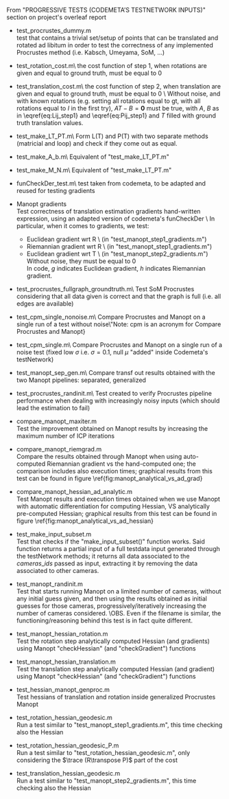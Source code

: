 From "PROGRESSIVE TESTS (CODEMETA’S TESTNETWORK INPUTS)" section on project's overleaf report

- test\_procrustes\_dummy.m\
test that contains a trivial set/setup of points that can be translated and rotated ad libitum in order to test the correctness of any implemented Procrustes method (i.e. Kabsch, Umeyama, SoM, ...)

- test\_rotation\_cost.m\ the cost function of step 1, when rotations are given and equal to ground truth, must be equal to 0

- test\_translation\_cost.m\ the cost function of step 2, when translation are given and equal to ground truth, must be equal to 0 \\
Without noise, and with known rotations (e.g. setting all rotations equal to gt, with all rotations equal to $I$ in the first try), $A T - B = \mathbf{0}$ must be true, with $A$, $B$ as in \eqref{eq:Lij_step1} and \eqref{eq:Pij_step1} and $T$ filled with ground truth translation values.

- test\_make\_LT\_PT.m\ Form L(T) and P(T) with two separate methods (matricial and loop) and check if they come out as equal.   

- test\_make\_A\_b.m\ Equivalent of "test\_make\_LT\_PT.m"

- test\_make\_M\_N.m\ Equivalent of "test\_make\_LT\_PT.m"

- funCheckDer\_test.m\ test taken from codemeta, to be adapted and reused for testing gradients

- Manopt gradients \
Test correctness of translation estimation gradients hand-written expression, using an adapted version of codemeta's funCheckDer \\
In particular, when it comes to gradients, we test:
    - Euclidean gradient wrt R \ (in "test\_manopt\_step1\_gradients.m")
    - Riemannian gradient wrt R \ (in "test\_manopt\_step1\_gradients.m")
    - Euclidean gradient wrt T \ (in "test\_manopt\_step2\_gradients.m")
Without noise, they must be equal to 0\
In code, $g$ indicates Euclidean gradient, $h$ indicates Riemannian gradient.

- test\_procrustes\_fullgraph\_groundtruth.m\ 
Test SoM Procrustes considering that all data given is correct and that the graph is full (i.e. all edges are available)

- test\_cpm\_single\_nonoise.m\ 
Compare Procrustes and Manopt on a single run of a test without noise\\"Note: cpm is an acronym for Compare Procrustes and Manopt}

- test\_cpm\_single.m\ 
Compare Procrustes and Manopt on a single run of a noise test (fixed low $\sigma$ i.e. $\sigma = 0.1$, null $\mu$ "added" inside Codemeta's testNetwork)

- test\_manopt\_sep\_gen.m\ 
Compare transf out results obtained with the two Manopt pipelines: separated, generalized

- test\_procrustes\_randinit.m\ 
Test created to verify Procrustes pipeline performance when dealing with increasingly noisy inputs (which should lead the estimation to fail)

- compare\_manopt\_maxiter.m\
Test the improvement obtained on Manopt results by increasing the maximum number of ICP iterations

- compare\_manopt\_riemgrad.m\
Compare the results obtained through Manopt when using auto-computed Riemannian gradient vs the hand-computed one; the comparison includes also execution times; graphical results from this test can be found in figure \ref{fig:manopt_analytical_vs_ad_grad}

- compare\_manopt\_hessian\_ad\_analytic.m\
Test Manopt results and execution times obtained when we use Manopt with automatic differentiation for computing Hessian, VS analytically pre-computed Hessian; graphical results from this test can be found in figure \ref{fig:manopt_analytical_vs_ad_hessian}

- test\_make\_input\_subset.m\
Test that checks if the "make\_input\_subset()" function works. Said function returns a partial input of a full testdata input generated through the testNetwork methods; it returns all data associated to the $cameras\_ids$ passed as input, extracting it by
removing the data associated to other cameras.

- test\_manopt\_randinit.m\
Test that starts running Manopt on a limited number of cameras, without any initial guess given, and then using the results obtained as initial guesses for those cameras, progressively/iteratively increasing the number of cameras considered. 
\\OBS. Even if the filename is similar, the functioning/reasoning behind this test is in fact quite different.

- test\_manopt\_hessian\_rotation.m\
Test the rotation step analytically computed Hessian (and gradients) using Manopt "checkHessian" (and "checkGradient") functions

- test\_manopt\_hessian\_translation.m\
Test the translation step analytically computed Hessian (and gradient) using Manopt "checkHessian" (and "checkGradient") functions

- test\_hessian\_manopt\_genproc.m\
Test hessians of translation and rotation inside generalized Procrustes Manopt

- test\_rotation\_hessian\_geodesic.m\
Run a test similar to "test\_manopt\_step1\_gradients.m", this time checking also the Hessian

- test\_rotation\_hessian\_geodesic\_P.m\
Run a test similar to "test\_rotation\_hessian\_geodesic.m", only considering the $\trace (R\transpose P)$ part of the cost

- test\_translation\_hessian\_geodesic.m\
Run a test similar to "test\_manopt\_step2\_gradients.m", this time checking also the Hessian

